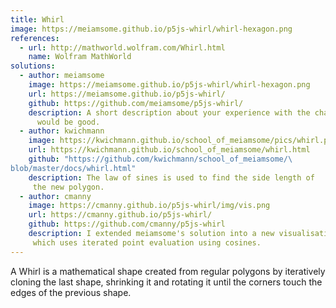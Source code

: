 ```yaml
---
title: Whirl
image: https://meiamsome.github.io/p5js-whirl/whirl-hexagon.png
references:
  - url: http://mathworld.wolfram.com/Whirl.html
    name: Wolfram MathWorld
solutions:
  - author: meiamsome
    image: https://meiamsome.github.io/p5js-whirl/whirl-hexagon.png
    url: https://meiamsome.github.io/p5js-whirl/
    github: https://github.com/meiamsome/p5js-whirl/
    description: A short description about your experience with the challenge
      would be good.
  - author: kwichmann
    image: https://kwichmann.github.io/school_of_meiamsome/pics/whirl.png
    url: https://kwichmann.github.io/school_of_meiamsome/whirl.html
    github: "https://github.com/kwichmann/school_of_meiamsome/\
blob/master/docs/whirl.html"
    description: The law of sines is used to find the side length of
     the new polygon.
  - author: cmanny
    image: https://cmanny.github.io/p5js-whirl/img/vis.png
    url: https://cmanny.github.io/p5js-whirl/
    github: https://github.com/cmanny/p5js-whirl
    description: I extended meiamsome's solution into a new visualisation,
     which uses iterated point evaluation using cosines.
---
```

A Whirl is a mathematical shape created from regular polygons by iteratively
cloning the last shape, shrinking it and rotating it until the corners touch
the edges of the previous shape.
